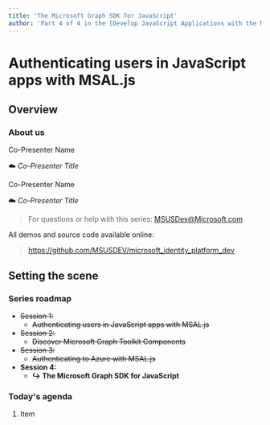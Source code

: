 ```yaml
---
title: 'The Microsoft Graph SDK for JavaScript'
author: 'Part 4 of 4 in the [Develop JavaScript Applications with the Microsoft Identity Platform](https://github.com/msusdev) series'
---
```


# Authenticating users in JavaScript apps with MSAL.js

## Overview

### About us

Co-Presenter Name

☁️ *Co-Presenter Title*

Co-Presenter Name

☁️ *Co-Presenter Title*

> For questions or help with this series: <MSUSDev@Microsoft.com>

All demos and source code available online:

> <https://github.com/MSUSDEV/microsoft_identity_platform_dev>

## Setting the scene

### Series roadmap

* ~~Session 1:~~
  * ~~Authenticating users in JavaScript apps with MSAL.js~~
* ~~Session 2:~~
  * ~~Discover Microsoft Graph Toolkit Components~~
* ~~Session 3:~~
  * ~~Authenticating to Azure with MSAL.js~~
* **Session 4:**
  * **↪️ The Microsoft Graph SDK for JavaScript**

### Today's agenda

1. Item
